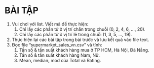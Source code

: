 # BÀI TẬP
1. Vui chơi với list. Viết mã để thực hiện:
    1. Chỉ lấy các phần tử ở vị trí chẵn trong chuỗi (0, 2, 4, 6, …, 20).
    2. Chỉ lấy các phần tử ở vị trí lẻ trong chuỗi (1, 3, 5, …, 19).
2. Thực hiện lại các bài tập trong bài trước và lưu kết quả vào file text.
3. Đọc file “supermarket_sales_vn.csv” và tính:
    1. Tần số & tần suất khách hàng mua ở TP HCM, Hà Nội, Đà Nẵng.
    2. Tần số & tần suất khách hàng Nam, Nữ.
    3. Mean, median, mod của Total và Rating.
